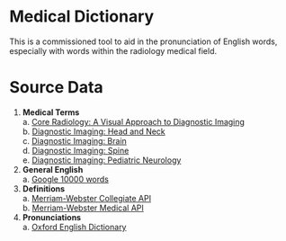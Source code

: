 # Medical Dictionary
This is a commissioned tool to aid in the pronunciation of English words, especially with words within the radiology medical field.  
# Source Data
1. **Medical Terms**  
    a. [Core Radiology: A Visual Approach to Diagnostic Imaging](https://www.cambridge.org/core/books/core-radiology/3BC3549F5378FB87F1AC99844EA2A456)  
    b. [Diagnostic Imaging: Head and Neck](https://www.sciencedirect.com/book/9780323443012/diagnostic-imaging-head-and-neck)  
    c. [Diagnostic Imaging: Brain](https://www.sciencedirect.com/book/9780323377546/diagnostic-imaging-brain)  
    d. [Diagnostic Imaging: Spine](https://www.sciencedirect.com/book/9780323377058/diagnostic-imaging-spine)  
    e. [Diagnostic Imaging: Pediatric Neurology](https://www.us.elsevierhealth.com/diagnostic-imaging-pediatric-neuroradiology-9780443234927.html)  
2. **General English**  
    a. [Google 10000 words](https://github.com/first20hours/google-10000-english)
3. **Definitions**  
    a. [Merriam-Webster Collegiate API](https://dictionaryapi.com/products/api-collegiate-dictionary)  
    b. [Merriam-Webster Medical API](https://dictionaryapi.com/products/api-medical-dictionary)
4. **Pronunciations**  
    a. [Oxford English Dictionary](https://www.oed.com/)
